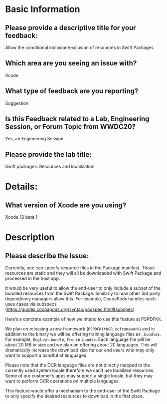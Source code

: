 # Basic Information

## Please provide a descriptive title for your feedback:

Allow the conditional inclusion/exclusion of resources in Swift Packages

## Which area are you seeing an issue with?

Xcode

## What type of feedback are you reporting?

Suggestion

## Is this Feedback related to a Lab, Engineering Session, or Forum Topic from WWDC20?

Yes, an Engineering Session

## Please provide the lab title:

Swift packages: Resources and localization

# Details:

## What version of Xcode are you using?

Xcode 12 beta 1

# Description

## Please describe the issue:

Currently, one can specify resource files in the Package manifest. Those resources are static and they will all be downloaded with Swift Package and processed in the host app.

It would be very useful to allow the end-user to only include a subset of the bundled resources from the Swift Package. Similarly to how other 3rd party dependency managers allow this. For example, CocoaPods handles such uses cases via subspecs (https://guides.cocoapods.org/syntax/podspec.html#subspec)

Here’s a concrete example of how we intend to use this feature at PSPDFKit.

We plan on releasing a new framework (`PSPDFKitOCR.xcframework`) and in addition to the binary we will be offering training language files as `.bundles`. For example, `English.bundle`, `French.bundle`. Each language file will be about 20 MB in size and we plan on offering about 20 languages. This will dramatically increase the download size for our end users who may only want to support a handful of languages.

Please note that the OCR language files are not directly mapped to the currently used system locale therefore we can’t use localized resources. Some of our customer’s apps may support a single locale, but they may want to perform OCR operations on multiple languages.

This feature would offer a mechanism to the end-user of the Swift Package to only specify the desired resources to download in the first place.
